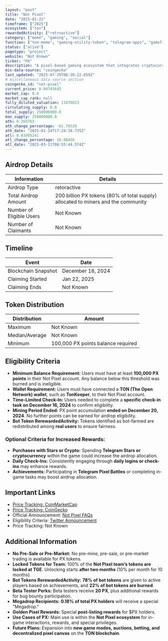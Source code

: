 ```yaml
---
layout: "post"
title: "Not Pixel"
date: "2025-01-22"
timeframe: ["2025"]
ecosystem: ["ton"]
rewardedActivity: ["retroactive"]
category: ["meme", "gaming", "social"]
function: ["ton-meme", "gaming-utility-token", "telegram-apps", "gamefi"]
status: ["alive"]
pagetype: "project"
website: "Not Known"
ticker: "PX"
description: "A pixel-based gaming ecosystem that integrates cryptocurrency rewards, player achievements, and NFT utilities."
mis-data-source: "coingecko"
last_updated: "2025-07-29T06:30:22.659Z"
# miscellaneous data source section
coingecko_id: "not-pixel"
current_price: 0.04743645
market_cap: 0.0
market_cap_rank: null
fully_diluted_valuation: 11876013
circulating_supply: 0.0
total_supply: 250000000.0
max_supply: 250000000.0
ath: 0.260763
ath_change_percentage: -81.78529
ath_date: "2025-01-24T17:24:38.735Z"
atl: 0.03995241
atl_change_percentage: 18.88456
atl_date: "2025-03-11T00:55:44.574Z"
---
```


## Airdrop Details

| Information              | Details                                                                           |
| ------------------------ | --------------------------------------------------------------------------------- |
| Airdrop Type             | retoractive                                                                       |
| Total Airdrop Amount     | 200 billion PX tokens (80% of total supply) allocated to miners and the community |
| Number of Eligible Users | Not Known                                                                         |
| Number of Claimants      | Not Known                                                                         |

## Timeline

| Event               | Date              |
| ------------------- | ----------------- |
| Blockchain Snapshot | December 16, 2024 |
| Claiming Started    | Jan 22, 2025      |
| Claiming Ends       | Not Known         |

## Token Distribution

| Distribution   | Amount                             |
| -------------- | ---------------------------------- |
| Maximum        | Not Known                          |
| Median/Average | Not Known                          |
| Minimum        | 100,000 PX points balance required |

## Eligibility Criteria

- **Minimum Balance Requirement:** Users must have at least **100,000 PX points** in their Not Pixel account. Any balance below this threshold was burned and is ineligible.
- **Wallet Requirement:** Users must have connected a **TON (The Open Network) wallet**, such as **TonKeeper**, to their Not Pixel account.
- **Time-Limited Check-In:** Users needed to complete a **specific check-in task on December 16, 2024** to confirm eligibility.
- **Mining Period Ended:** PX point accumulation **ended on December 20, 2024**. No further points can be earned for airdrop eligibility.
- **Bot Token RerewardedActivity:** Tokens identified as bot-farmed are redistributed among **real users** to ensure fairness.

### Optional Criteria for Increased Rewards:

- **Purchases with Stars or Crypto:** Spending **Telegram Stars or cryptocurrency** within the game could increase the airdrop allocation.
- **Daily Check-Ins:** Consistently engaging through **daily logins or check-ins** may enhance rewards.
- **Achievements:** Participating in **Telegram Pixel Battles** or completing in-game tasks may boost airdrop allocation.

## Important Links

- [Price Tracking: CoinMarketCap](https://coinmarketcap.com/currencies/not-pixel/)
- [Price Tracking: CoinGecko](https://www.coingecko.com/en/coins/not-pixel)
- Official Announcement: [Not Pixel FAQs](https://telegra.ph/Not-Pixel-FAQs-01-07)
- Eligibility Criteria: [Twitter Announcement](https://x.com/notpixelx/status/1876711462611091511)
- Price Tracking: Not Known

## Additional Information

- **No Pre-Sale or Pre-Market:** No pre-mine, pre-sale, or pre-market trading is available for PX tokens.
- **Locked Tokens for Team:** 100% of the **Not Pixel team’s tokens are locked at TGE**. Unlocking starts **after two months** (10% per month for 10 months).
- **Bot Tokens RerewardedActivity:** **78% of bot tokens** are given to active players based on achievements, and **22% of bot tokens are burned**.
- **Beta Tester Perks:** Beta testers receive **20 PX**, plus additional rewards for bug bounty participation.
- **Megadrop Recipients:** **0.18% of total PX holders** will receive a special "Megadrop."
- **Golden Pixel Rewards:** Special **post-listing rewards** for $PX holders.
- **Use Cases of PX:** Main use is within the **Not Pixel ecosystem** for in-game interactions, rewards, and special privileges.
- **Future Plans:** Expansion into **new game modes, auctions, betting, and decentralized pixel canvas** on the **TON blockchain**.